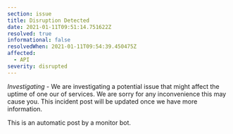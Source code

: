 ```yaml
---
section: issue
title: Disruption Detected
date: 2021-01-11T09:51:14.751622Z
resolved: true
informational: false
resolvedWhen: 2021-01-11T09:54:39.450475Z
affected:
  - API
severity: disrupted
---
```

*Investigating* - We are investigating a potential issue that might affect the uptime of one our of services. We are sorry for any inconvenience this may cause you. This incident post will be updated once we have more information.

This is an automatic post by a monitor bot.
        